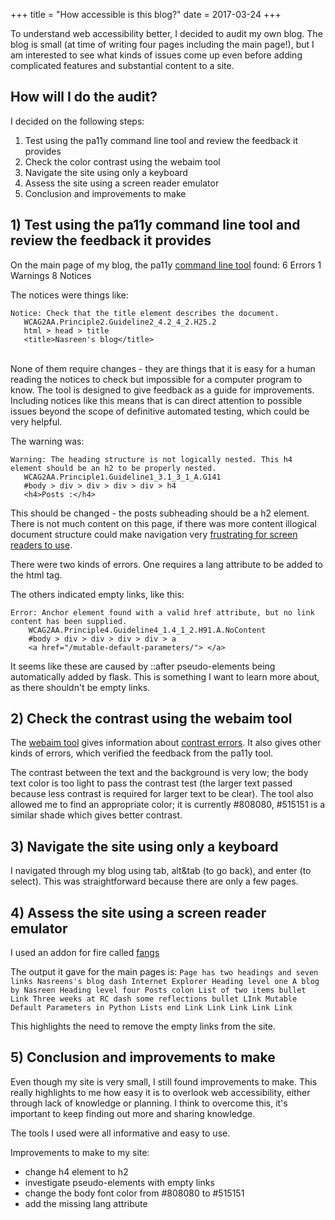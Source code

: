 +++
title = "How accessible is this blog?"
date = 2017-03-24
+++

To understand web accessibility better, I decided to audit my own blog.  The blog is small (at time of writing four pages including the main page!),
but I am interested to see what kinds of issues come up even before adding complicated features and substantial content to a site.

## How will I do the audit?

I decided on the following steps:

1) Test using the pa11y command line tool and review the feedback it provides
2) Check the color contrast using the webaim tool
3) Navigate the site using only a keyboard
4) Assess the site using a screen reader emulator
5) Conclusion and improvements to make

## 1) Test using the pa11y command line tool and review the feedback it provides

On the main page of my blog, the pa11y [command line tool](https://github.com/pa11y/pa11y) found:
6 Errors
1 Warnings
8 Notices

The notices were things like:

`Notice: Check that the title element describes the document.`<br>
`   WCAG2AA.Principle2.Guideline2_4.2_4_2.H25.2`<br>
`   html > head > title`<br>
`   <title>Nasreen's blog</title>`<br>

<br>None of them require changes - they are things that it is easy for a human reading the notices to check
but impossible for a computer program to know.  The tool is designed to give feedback as a guide for improvements.
Including notices like this means that is can direct attention to possible issues beyond
the scope of definitive automated testing, which could be very helpful.

The warning was:

`Warning: The heading structure is not logically nested. This h4 element should be an h2 to be properly nested.`<br>
`   WCAG2AA.Principle1.Guideline1_3.1_3_1_A.G141`<br>
`   #body > div > div > div > div > h4`<br>
`   <h4>Posts :</h4>`<br>


This should be changed - the posts subheading should be a h2 element.  There is not much content on this page, if there was more content illogical document structure could make navigation very [frustrating for screen readers to use](http://academics.georgiasouthern.edu/col/web-accessibility/accessibility-document-structure/).

There were two kinds of errors.  One requires a lang attribute to be added to the html tag.

The others indicated empty links, like this:

`Error: Anchor element found with a valid href attribute, but no link content has been supplied.`<br>
`    WCAG2AA.Principle4.Guideline4_1.4_1_2.H91.A.NoContent`<br>
`    #body > div > div > div > div > a`<br>
`    <a href="/mutable-default-parameters/"> </a>`<br>


It seems like these are caused by ::after pseudo-elements being automatically added by flask.  This is something I want to learn more about, as there shouldn't be empty links.

## 2) Check the contrast using the webaim tool

The [webaim tool](http://wave.webaim.org/) gives information about [contrast errors](http://webaim.org/resources/contrastchecker/).  It also gives other kinds of errors, which verified the feedback from the pa11y tool.

The contrast between the text and the background is very low; the body text color is too light to pass the contrast test (the larger text passed because less contrast is required for larger text to be clear).  The tool also allowed me to find an appropriate color; it is currently #808080, #515151 is a similar shade which gives better contrast.

## 3) Navigate the site using only a keyboard

I navigated through my blog using tab, alt&tab (to go back), and enter (to select).  This was straightforward because there are only a few pages.

## 4) Assess the site using a screen reader emulator

I used an addon for fire called [fangs](https://addons.mozilla.org/en-US/firefox/addon/fangs-screen-reader-emulator/contribute/roadblock/?src=search&version=1.0.8.1-signed.1-signed)

The output it gave for the main pages is:
`Page has two headings and seven links Nasreens's blog dash Internet Explorer Heading level one A blog by Nasreen Heading level four Posts colon List of two items bullet Link Three weeks at RC dash some reflections bullet LInk Mutable Default Parameters in Python Lists end Link Link Link Link Link`

This highlights the need to remove the empty links from the site.

## 5) Conclusion and improvements to make

Even though my site is very small, I still found improvements to make.  This really highlights to me how easy it is to overlook web accessibility, either through lack of knowledge or planning.  I think to overcome this, it's important to keep finding out more and sharing knowledge.

The tools I used were all informative and easy to use.

Improvements to make to my site:
- change h4 element to h2
- investigate pseudo-elements with empty links
- change the body font color from #808080 to #515151
- add the missing lang attribute
